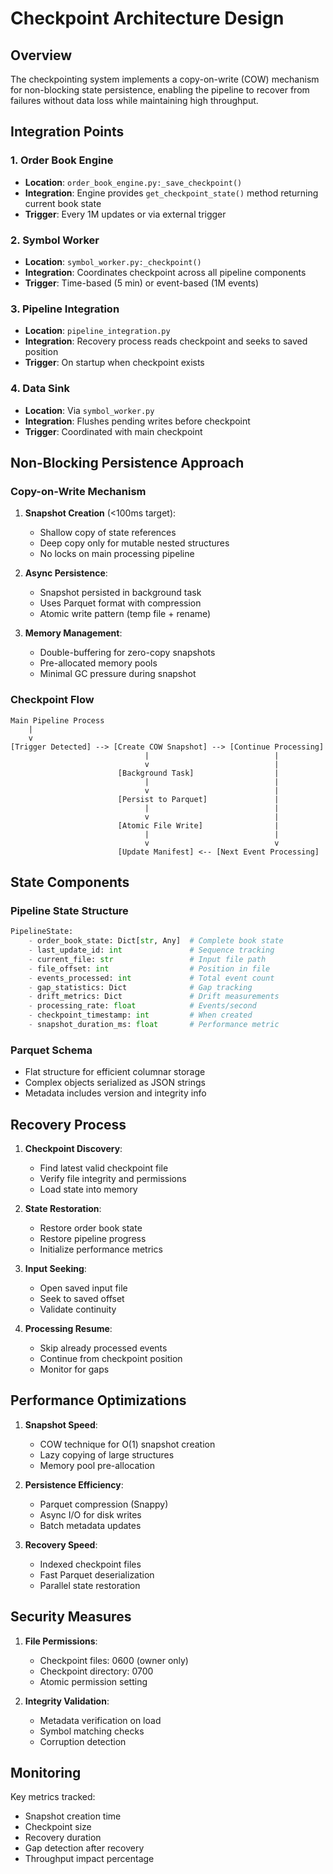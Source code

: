 # Checkpoint Architecture Design

## Overview

The checkpointing system implements a copy-on-write (COW) mechanism for non-blocking state persistence, enabling the pipeline to recover from failures without data loss while maintaining high throughput.

## Integration Points

### 1. Order Book Engine
- **Location**: `order_book_engine.py:_save_checkpoint()`
- **Integration**: Engine provides `get_checkpoint_state()` method returning current book state
- **Trigger**: Every 1M updates or via external trigger

### 2. Symbol Worker
- **Location**: `symbol_worker.py:_checkpoint()`
- **Integration**: Coordinates checkpoint across all pipeline components
- **Trigger**: Time-based (5 min) or event-based (1M events)

### 3. Pipeline Integration
- **Location**: `pipeline_integration.py`
- **Integration**: Recovery process reads checkpoint and seeks to saved position
- **Trigger**: On startup when checkpoint exists

### 4. Data Sink
- **Location**: Via `symbol_worker.py`
- **Integration**: Flushes pending writes before checkpoint
- **Trigger**: Coordinated with main checkpoint

## Non-Blocking Persistence Approach

### Copy-on-Write Mechanism
1. **Snapshot Creation** (<100ms target):
   - Shallow copy of state references
   - Deep copy only for mutable nested structures
   - No locks on main processing pipeline

2. **Async Persistence**:
   - Snapshot persisted in background task
   - Uses Parquet format with compression
   - Atomic write pattern (temp file + rename)

3. **Memory Management**:
   - Double-buffering for zero-copy snapshots
   - Pre-allocated memory pools
   - Minimal GC pressure during snapshot

### Checkpoint Flow
```
Main Pipeline Process
    |
    v
[Trigger Detected] --> [Create COW Snapshot] --> [Continue Processing]
                              |                            |
                              v                            |
                        [Background Task]                  |
                              |                            |
                              v                            |
                        [Persist to Parquet]               |
                              |                            |
                              v                            |
                        [Atomic File Write]                |
                              |                            |
                              v                            v
                        [Update Manifest] <-- [Next Event Processing]
```

## State Components

### Pipeline State Structure
```python
PipelineState:
    - order_book_state: Dict[str, Any]  # Complete book state
    - last_update_id: int               # Sequence tracking
    - current_file: str                 # Input file path
    - file_offset: int                  # Position in file
    - events_processed: int             # Total event count
    - gap_statistics: Dict              # Gap tracking
    - drift_metrics: Dict               # Drift measurements
    - processing_rate: float            # Events/second
    - checkpoint_timestamp: int         # When created
    - snapshot_duration_ms: float       # Performance metric
```

### Parquet Schema
- Flat structure for efficient columnar storage
- Complex objects serialized as JSON strings
- Metadata includes version and integrity info

## Recovery Process

1. **Checkpoint Discovery**:
   - Find latest valid checkpoint file
   - Verify file integrity and permissions
   - Load state into memory

2. **State Restoration**:
   - Restore order book state
   - Restore pipeline progress
   - Initialize performance metrics

3. **Input Seeking**:
   - Open saved input file
   - Seek to saved offset
   - Validate continuity

4. **Processing Resume**:
   - Skip already processed events
   - Continue from checkpoint position
   - Monitor for gaps

## Performance Optimizations

1. **Snapshot Speed**:
   - COW technique for O(1) snapshot creation
   - Lazy copying of large structures
   - Memory pool pre-allocation

2. **Persistence Efficiency**:
   - Parquet compression (Snappy)
   - Async I/O for disk writes
   - Batch metadata updates

3. **Recovery Speed**:
   - Indexed checkpoint files
   - Fast Parquet deserialization
   - Parallel state restoration

## Security Measures

1. **File Permissions**:
   - Checkpoint files: 0600 (owner only)
   - Checkpoint directory: 0700
   - Atomic permission setting

2. **Integrity Validation**:
   - Metadata verification on load
   - Symbol matching checks
   - Corruption detection

## Monitoring

Key metrics tracked:
- Snapshot creation time
- Checkpoint size
- Recovery duration
- Gap detection after recovery
- Throughput impact percentage
